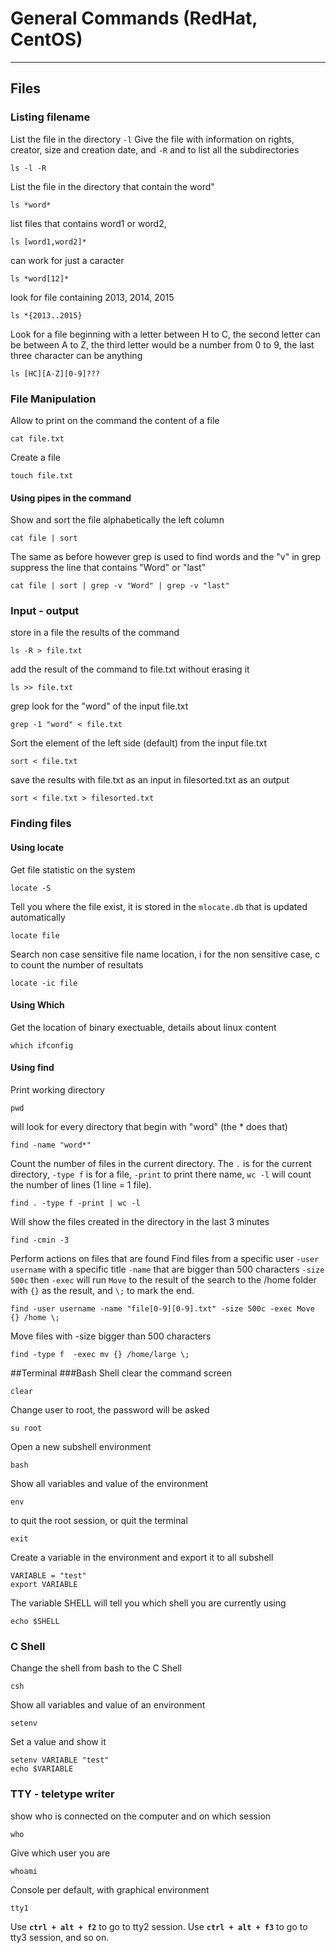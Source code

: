 # General Commands (RedHat, CentOS)
-----------------------------

## Files
### Listing filename
List the file in the directory `-l` Give the file with information on rights, creator, size and creation date, and `-R` and to list all the subdirectories

    ls -l -R

List the file in the directory that contain the word"

    ls *word*

list files that contains word1 or word2,

    ls [word1,word2]*

can work for just a caracter

    ls *word[12]*

look for file containing 2013, 2014, 2015

    ls *{2013..2015}

Look for a file beginning with a letter between H to C, the second letter can be between A to Z, the third letter would be a number from 0 to 9, the last three character can be anything

    ls [HC][A-Z][0-9]???

### File Manipulation
Allow to print on the command the content of a file

    cat file.txt

Create a file

	touch file.txt

#### Using pipes in the command
Show and sort the file alphabetically the left column

	cat file | sort

The same as before however grep is used to find words and the "v" in grep suppress the line that contains "Word" or "last"

	cat file | sort | grep -v "Word" | grep -v "last"

### Input - output
store in a file the results of the command

    ls -R > file.txt

add the result of the command to file.txt without erasing it
    
    ls >> file.txt

grep look for the "word" of the input file.txt

    grep -1 "word" < file.txt

Sort the element of the left side (default) from the input file.txt

    sort < file.txt

save the results with file.txt as an input in filesorted.txt as an output

    sort < file.txt > filesorted.txt 

### Finding files
#### Using locate
Get file statistic on the system

	locate -S

Tell you where the file exist, it is stored in the `mlocate.db` that is updated automatically

	locate file

Search non case sensitive file name location, i for the non sensitive case, c to count the number of resultats

	locate -ic file

#### Using Which
Get the location of binary exectuable, details about linux content

	which ifconfig

#### Using find
Print working directory

	pwd 

will look for every directory that begin with "word" (the * does that)
	
	find -name "word*"

Count the number of files in the current directory. The `.` is for the current directory, `-type f` is for a file, `-print` to print there name, `wc -l` will count the number of lines (1 line = 1 file).

	find . -type f -print | wc -l 

Will show the files created in the directory in the last 3 minutes
 
	find -cmin -3

Perform actions on files that are found
Find files from a specific user `-user username` with a specific title `-name` that are bigger than 500 characters `-size 500c` then `-exec` will run `Move` to the result of the search to the /home folder with `{}` as the result, and `\;` to mark the end. 

	find -user username -name "file[0-9][0-9].txt" -size 500c -exec Move {} /home \;

Move files with -size bigger than 500 characters

	find -type f  -exec mv {} /home/large \; 

##Terminal
###Bash Shell
clear the command screen

    clear 

Change user to root, the password will be asked
	
	su root

Open a new subshell environment
	
	bash

Show all variables and value of the environment

	env

to quit the root session, or quit the terminal

	exit

Create a variable in the environment and export it to all subshell
	
	VARIABLE = "test"
	export VARIABLE

The variable SHELL will tell you which shell you are currently using

	echo $SHELL 

### C Shell
Change the shell from bash to the C Shell

	csh 

Show all variables and value of an environment

	setenv

Set a value and show it
	
	setenv VARIABLE "test"
	echo $VARIABLE

### TTY - teletype writer
show who is connected on the computer and on which session

    who

Give which user you are
	
	whoami

Console per default, with graphical environment

    tty1

Use **`ctrl + alt + f2`** to go to tty2 session. 
Use **`ctrl + alt + f3`** to go to tty3 session, and so on.




